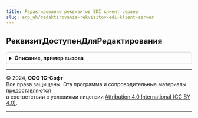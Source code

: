 ```yaml
---
title: Редактирование реквизитов EDI клиент сервер
slug: erp_uh/redaktirovanie-rekvizitov-edi-klient-server
---
```



## РеквизитДоступенДляРедактирования
<details style="margin: 1em 0; padding: 0.5em; border: 1px solid #ccc; border-radius: 6px;">

<summary style="font-weight: bold; cursor: pointer;">Описание, пример вызова</summary>

```bsl

// Определяет доступность реквизита, участвующего в обмене EDI, на редактирование
//
// Параметры:
// 	Форма        - ФормаКлиентскогоПриложения - Форма документа, участвующего в обмене по EDI
// 	ИмяРеквизита - Строка                     - Строковый идентификатор реквизита
// Возвращаемое значение:
// 	Булево - Истина - если реквизит доступен для редактирования
//           Ложь   - в ином случае.
Функция РеквизитДоступенДляРедактирования(Форма, ИмяРеквизита) Экспорт
```

Пример вызова
```bsl
Результат = РедактированиеРеквизитовEDIКлиентСервер.РеквизитДоступенДляРедактирования(Форма, ИмяРеквизита) 
```
</details>

---

© 2024, **ООО 1С-Софт**  
Все права защищены. Эта программа и сопроводительные материалы предоставляются  
в соответствии с условиями лицензии [Attribution 4.0 International (CC BY 4.0)](https://creativecommons.org/licenses/by/4.0/legalcode).

---
